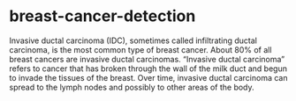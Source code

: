 # breast-cancer-detection

Invasive ductal carcinoma (IDC), sometimes called infiltrating ductal carcinoma, is the most common type of breast cancer. About 80% of all breast cancers are invasive ductal carcinomas.
“Invasive ductal carcinoma” refers to cancer that has broken through the wall of the milk duct and begun to invade the tissues of the breast. Over time, invasive ductal carcinoma can spread to the lymph nodes and possibly to other areas of the body.

